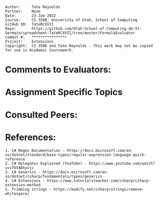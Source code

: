 ﻿```
Author:     Tate Reynolds
Partner:    None
Date:       23-Jan-2022
Course:     CS 3500, University of Utah, School of Computing
GitHub ID:  TateRCXVII
Repo:       https://github.com/Utah-School-of-Computing-de-St-Germain/spreadsheet-TateRCXVII/tree/master/FormulaEvaluator
Commit #:   ****************
Project:    Extensions
Copyright:  CS 3500 and Tate Reynolds - This work may not be copied for use in Academic Coursework.
```

# Comments to Evaluators:


# Assignment Specific Topics




# Consulted Peers:


# References:

    1. C# Regex Documentation - https://docs.microsoft.com/en-us/dotnet/standard/base-types/regular-expression-language-quick-reference
    2. C# Delegates Explained (YouTube) - https://www.youtube.com/watch?v=ifbYA8hyvjc
    3. C# Generics - https://docs.microsoft.com/en-us/dotnet/csharp/fundamentals/types/generics
    4. C# Extensions - https://www.tutorialsteacher.com/csharp/csharp-extension-method
    5. Trimming strings - https://kodify.net/csharp/strings/remove-whitespace/